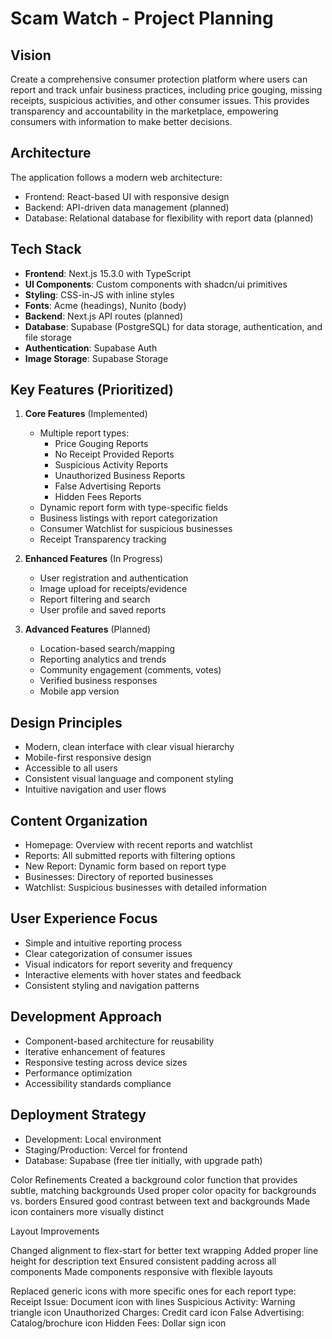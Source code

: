 # Scam Watch - Project Planning

## Vision
Create a comprehensive consumer protection platform where users can report and track unfair business practices, including price gouging, missing receipts, suspicious activities, and other consumer issues. This provides transparency and accountability in the marketplace, empowering consumers with information to make better decisions.

## Architecture
The application follows a modern web architecture:
- Frontend: React-based UI with responsive design
- Backend: API-driven data management (planned)
- Database: Relational database for flexibility with report data (planned)

## Tech Stack
- **Frontend**: Next.js 15.3.0 with TypeScript
- **UI Components**: Custom components with shadcn/ui primitives
- **Styling**: CSS-in-JS with inline styles
- **Fonts**: Acme (headings), Nunito (body)
- **Backend**: Next.js API routes (planned)
- **Database**: Supabase (PostgreSQL) for data storage, authentication, and file storage
- **Authentication**: Supabase Auth
- **Image Storage**: Supabase Storage

## Key Features (Prioritized)
1. **Core Features** (Implemented)
   - Multiple report types:
     - Price Gouging Reports
     - No Receipt Provided Reports
     - Suspicious Activity Reports
     - Unauthorized Business Reports
     - False Advertising Reports
     - Hidden Fees Reports
   - Dynamic report form with type-specific fields
   - Business listings with report categorization
   - Consumer Watchlist for suspicious businesses
   - Receipt Transparency tracking

2. **Enhanced Features** (In Progress)
   - User registration and authentication
   - Image upload for receipts/evidence
   - Report filtering and search
   - User profile and saved reports
   
3. **Advanced Features** (Planned)
   - Location-based search/mapping
   - Reporting analytics and trends
   - Community engagement (comments, votes)
   - Verified business responses
   - Mobile app version

## Design Principles
- Modern, clean interface with clear visual hierarchy
- Mobile-first responsive design
- Accessible to all users
- Consistent visual language and component styling
- Intuitive navigation and user flows

## Content Organization
- Homepage: Overview with recent reports and watchlist
- Reports: All submitted reports with filtering options
- New Report: Dynamic form based on report type
- Businesses: Directory of reported businesses
- Watchlist: Suspicious businesses with detailed information

## User Experience Focus
- Simple and intuitive reporting process
- Clear categorization of consumer issues
- Visual indicators for report severity and frequency
- Interactive elements with hover states and feedback
- Consistent styling and navigation patterns

## Development Approach
- Component-based architecture for reusability
- Iterative enhancement of features
- Responsive testing across device sizes
- Performance optimization
- Accessibility standards compliance

## Deployment Strategy
- Development: Local environment
- Staging/Production: Vercel for frontend
- Database: Supabase (free tier initially, with upgrade path)


Color Refinements
Created a background color function that provides subtle, matching backgrounds
Used proper color opacity for backgrounds vs. borders
Ensured good contrast between text and backgrounds
Made icon containers more visually distinct

Layout Improvements

Changed alignment to flex-start for better text wrapping
Added proper line height for description text
Ensured consistent padding across all components
Made components responsive with flexible layouts

Replaced generic icons with more specific ones for each report type:
Receipt Issue: Document icon with lines
Suspicious Activity: Warning triangle icon
Unauthorized Charges: Credit card icon
False Advertising: Catalog/brochure icon
Hidden Fees: Dollar sign icon